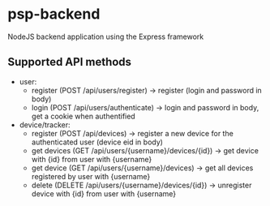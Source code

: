 # psp-backend

NodeJS backend application using the Express framework

## Supported API methods

- user:
  - register (POST /api/users/register) -> register (login and password in body)
  - login (POST /api/users/authenticate) -> login and password in body, get a cookie when authentified
- device/tracker:
  - register (POST /api/devices) -> register a new device for the authenticated user (device eid in body)
  - get devices (GET /api/users/{username}/devices/{id}) -> get device with {id} from user with {username}
  - get device (GET /api/users/{username}/devices) -> get all devices registered by user with {username}
  - delete (DELETE /api/users/{username}/devices/{id}) -> unregister device with {id} from user with {username}
